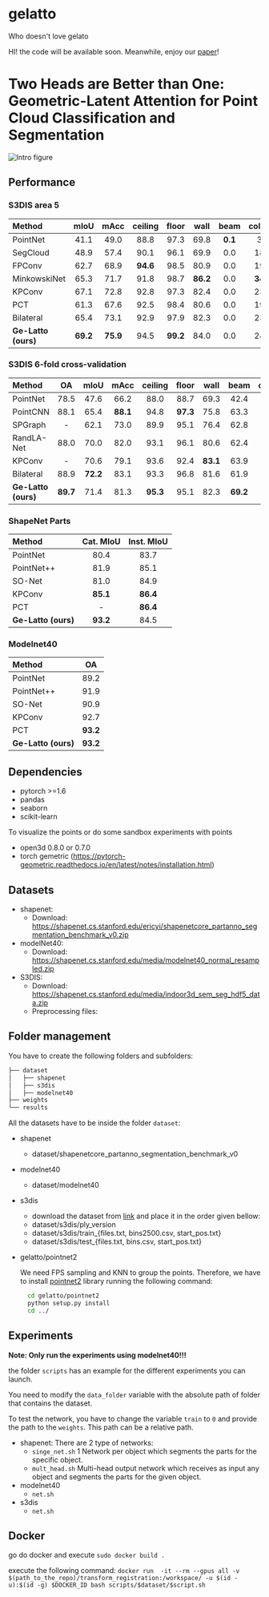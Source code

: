 # gelatto
Who doesn't love gelato

HI! the code will be available soon. Meanwhile, enjoy our [paper](https://arxiv.org/pdf/2111.00231.pdf)!

# Two Heads are Better than One: Geometric-Latent Attention for Point Cloud Classification and Segmentation 

![Intro figure](img/gelatto_banner.png)

[comment]: <> (<p align="center">)

[comment]: <> (  <img width="460" height="300" src="https://gitlab.com/cuevhv/gelatto/-/blob/main/img/gelatto_logo.png">)

[comment]: <> (</p>)

## Performance
### S3DIS area 5
|Method |       mIoU    |       mAcc    | ceiling       | floor         | wall          | beam          | column        | window        | door          | table         | chair         | sofa          | bookcase      | board         | clutter        |
|:---   |    :---:      |       :---:   | :---:         | :---:         | :---:         | :---:         | :---:         | :---:         |  :---:           | :---:         | :---:         | :---:         | :---:         | :---:         | :---:          |
|PointNet    | 41.1 | 49.0   | 88.8    | 97.3  | 69.8 | **0.1**  | 3.9    | 46.3   | 10.8 | 59.0    | 52.6  | 5.9  | 40.3     | 26.4  | 33.2     |
|SegCloud   | 48.9 | 57.4 | 90.1    | 96.1  | 69.9 | 0.0    | 18.4   | 38.4   | 23.1 | 70.4  | 75.9  | 40.9 | 58.4     | 13.0    | 41.6     |
|FPConv       | 62.7 | 68.9 | **94.6**    | 98.5  | 80.9 | 0.0    | 19.1   | 60.1   | 48.9 | 80.6  | 88.0    | 53.2 | 68.4     | 68.2  | 54.9     |
|MinkowskiNet  | 65.3 | 71.7 | 91.8    | 98.7  | **86.2** | 0.0    | **34.1**   | 48.9   | 62.4 | 81.6  | 89.8  | 47.2 | 74.9     | 74.4  | 58.6     |
|KPConv       | 67.1 | 72.8 | 92.8    | 97.3  | 82.4 | 0.0    | 23.9   | 58.0     | **69.0**   | 81.5  | 91.0    | 75.4 | **75.3**     | 66.7  | 58.9     |
|PCT  | 61.3 | 67.6 | 92.5   | 98.4  | 80.6 | 0.0    | 19.4  | 61.6     | 48.0   | 76.6  | 85.2    | 46.2 | 67.7     | 67.9  | 52.3    |
|Bilateral  | 65.4 | 73.1 | 92.9 | 97.9 | 82.3 | 0.0 | 23.1  | **65.5** | 64.9 | 78.5 | 87.5 | 61.4 | 70.7 | 68.7 | 57.2 |
|**Ge-Latto (ours)** |**69.2** | **75.9** | 94.5 | **99.2** | 84.0 | 0.0 | 24.5 | 56.3 | 68.9 | **84.2** | **92.4** | **82.8** | 70.9 | **76.9** | **64.6**          |


### S3DIS 6-fold cross-validation
|Method | OA    |       mIoU    |       mAcc    | ceiling       | floor         | wall          | beam          | column        | window        | door          | table         | chair         | sofa          | bookcase      | board         | clutter        |
|:---   | :---: |    :---:      |       :---:   | :---:         | :---:         | :---:         | :---:         | :---:         | :---:         |  :---:           | :---:         | :---:         | :---:         | :---:         | :---:         | :---:          |
|PointNet      | 78.5          | 47.6          | 66.2          | 88.0          | 88.7          | 69.3          | 42.4          | 23.1          | 47.5          | 51.6          | 54.1          | 42.0          | 9.6           | 38.2          | 29.4          | 35.2          |
|PointCNN      | 88.1          | 65.4          | **88.1**      | 94.8          | **97.3** | 75.8          | 63.3          | 51.7          | 58.4          | 57.2          | 71.6          | 69.1          | 39.1          | 61.2          | 52.2          | 58.6           |
|SPGraph       | -             | 62.1          | 73.0          | 89.9          | 95.1          | 76.4          | 62.8          | 47.1          | 55.3          | 68.4          | 73.5          | 69.2          | 63.2          | 45.9          | 8.7           | 52.9           |
|RandLA-Net    | 88.0          | 70.0          | 82.0          | 93.1          | 96.1          | 80.6          | 62.4          | 48.0          | 64.4          | 69.4          | 69.4          | 76.4          | 60.0          | 64.2          | 65.9          | 60.1           |
|KPConv        | -             | 70.6          | 79.1          | 93.6          | 92.4          | **83.1** | 63.9          | **54.3** | **66.1** | **76.6** | 64.0          | 57.8          | **74.9** | **69.3** | 61.3          | 60.3           |
|Bilateral     | 88.9          | **72.2**      | 83.1          | 93.3          | 96.8          | 81.6          | 61.9          | 49.5          | 65.4          | 73.3          | 72.0          | **83.7** | 67.5          | 64.3          | 67.0          | **62.4**  |
|**Ge-Latto (ours)**     | **89.7**      | 71.4          | 81.3          | **95.3**      | 95.1          | 82.3          | **69.2** | 51.9          | 64.8          | 73.3          | **77.3** | 59.6          | 71.1          | 63.0          | **67.4** | 57.9           |


### ShapeNet Parts
|Method        |   Cat. MIoU    |    Inst. MIoU    |
|:---          |     :---:      |     :---:        |
|PointNet      |     80.4       |      83.7        |
|PointNet++    |     81.9       |      85.1        |
|SO-Net        |     81.0       |      84.9        |
|KPConv        |     **85.1**   |    **86.4**      |
|PCT           |        -       |    **86.4**      |
|**Ge-Latto (ours)** | **93.2** |      84.5        |

### Modelnet40
|Method        |   OA    |
|:---          |   :---: |
|PointNet      |   89.2  |
|PointNet++    |   91.9  |
|SO-Net        |   90.9  |
|KPConv        |   92.7  |
|PCT           |**93.2** |
|**Ge-Latto (ours)** | **93.2**|


## Dependencies
- pytorch >=1.6
- pandas
- seaborn
- scikit-learn

To visualize the points or do some sandbox experiments with points
- open3d 0.8.0 or 0.7.0
- torch gemetric (https://pytorch-geometric.readthedocs.io/en/latest/notes/installation.html)

## Datasets
- shapenet: 
  - Download: https://shapenet.cs.stanford.edu/ericyi/shapenetcore_partanno_segmentation_benchmark_v0.zip
- modelNet40:
  - Download: https://shapenet.cs.stanford.edu/media/modelnet40_normal_resampled.zip
- S3DIS:
  - Download: https://shapenet.cs.stanford.edu/media/indoor3d_sem_seg_hdf5_data.zip
  - Preprocessing files:
  
## Folder management
You have to create the following folders and subfolders:
```bash
├── dataset
│   ├── shapenet
│   ├── s3dis
│   ├── modelnet40
├── weights
└── results
```

All the datasets have to be inside the folder `dataset`:
- shapenet
  - dataset/shapenetcore_partanno_segmentation_benchmark_v0
- modelnet40
  - dataset/modelnet40
- s3dis
  - download the dataset from [link](https://drive.google.com/file/d/1-co_MyDk-qsc5cvlhNkG1z7Mlr4F1zUA/view?usp=sharing) and place it in the order given bellow:
  - dataset/s3dis/ply_version
  - dataset/s3dis/train_{files.txt, bins2500.csv, start_pos.txt} 
  - dataset/s3dis/test_{files.txt, bins.csv, start_pos.txt}
- gelatto/pointnet2
  
  We need FPS sampling and KNN to group the points. Therefore, we have to install [pointnet2](https://github.com/sshaoshuai/Pointnet2.PyTorch) library running the following command:
  ```bash
    cd gelatto/pointnet2
    python setup.py install
    cd ../
  ```  
## Experiments
**Note: Only run the experiments using modelnet40!!!**

the folder `scripts` has an example for the different experiments you can launch.

You need to modify the `data_folder` variable with the absolute path of folder that contains the dataset.

To test the network, you have to change the variable `train` to `0` and provide the path to the `weights`. This path can be a relative path.


- shapenet: There are 2 type of networks:
  - `singe_net.sh` 1 Network per object which segments the parts for the specific object.
  - `mult_head.sh` Multi-head output network which receives as input any object and segments the parts for the given object.
- modelnet40
  - `net.sh`
- s3dis
  - `net.sh`

  
## Docker
go do docker and execute `sudo docker build .`

execute the following command:
`docker run  -it --rm --gpus all -v $(path_to_the_repo)/transform_registration:/workspace/ -u $(id -u):$(id -g) $DOCKER_ID bash scripts/$dataset/$script.sh`






